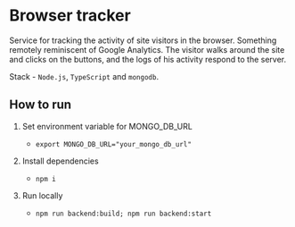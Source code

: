 # Browser tracker

Service for tracking the activity of site visitors in the browser. Something remotely reminiscent of Google Analytics. The visitor walks around the site and clicks on the buttons, and the logs of his activity respond to the server.

Stack - `Node.js`, `TypeScript` and `mongodb`.

## How to run

1. Set environment variable for MONGO_DB_URL

   - `export MONGO_DB_URL="your_mongo_db_url"`

2. Install dependencies

   - `npm i`

3. Run locally
   - `npm run backend:build; npm run backend:start`
